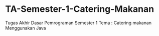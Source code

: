 # TA-Semester-1-Catering-Makanan
Tugas Akhir Dasar Pemrograman Semester 1
Tema : Catering makanan 
Menggunakan Java
